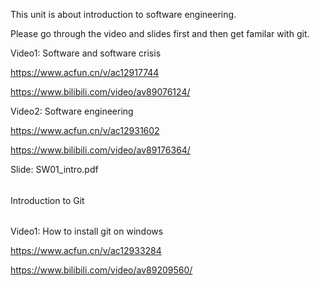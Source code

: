 This unit is about introduction to software engineering.

Please go through the video and slides first and then get familar with git.

Video1: Software and software crisis

https://www.acfun.cn/v/ac12917744

https://www.bilibili.com/video/av89076124/

Video2: Software engineering

https://www.acfun.cn/v/ac12931602

https://www.bilibili.com/video/av89176364/

Slide: SW01_intro.pdf

######
Introduction to Git
######

Video1: How to install git on windows

https://www.acfun.cn/v/ac12933284

https://www.bilibili.com/video/av89209560/
